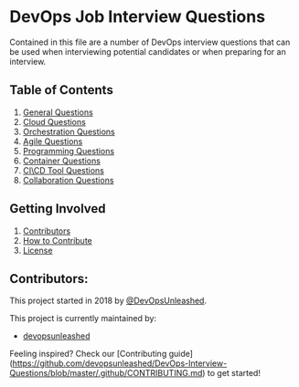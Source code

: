 # DevOps Job Interview Questions

Contained in this file are a number of DevOps interview questions that can be used when interviewing potential candidates or when preparing for an interview. 

## Table of Contents

  1. [General Questions](questions/general-questions.md)
  1. [Cloud Questions](questions/cloud-questions.md)
  1. [Orchestration Questions](questions/orchestration-questions.md)
  1. [Agile Questions](questions/agile-questions.md)
  1. [Programming Questions](questions/programming-questions.md)
  1. [Container Questions](questions/containers-questions.md)
  1. [CI\CD Tool Questions](questions/ci-cd-questions.md)
  1. [Collaboration Questions](questions/collaboration-questions.md)

## Getting Involved

  1. [Contributors](https://github.com/devopsunleashed/DevOps-Interview-Questions/blob/master/CONTRIBUTORS.md)
  1. [How to Contribute](https://github.com/devopsunleashed/DevOps-Interview-Questions/blob/master/.github/CONTRIBUTING.md)
  1. [License](https://github.com/devopsunleashed/DevOps-Interview-Questions/blob/master/LICENSE.md)

## Contributors:

This project started in 2018 by [@DevOpsUnleashed](https://twitter.com/devopsunleashed).

This project is currently maintained by:

- [devopsunleashed](https://github.com/devopsunleashed)

Feeling inspired? Check our [Contributing guide]
(https://github.com/devopsunleashed/DevOps-Interview-Questions/blob/master/.github/CONTRIBUTING.md) to get started!

